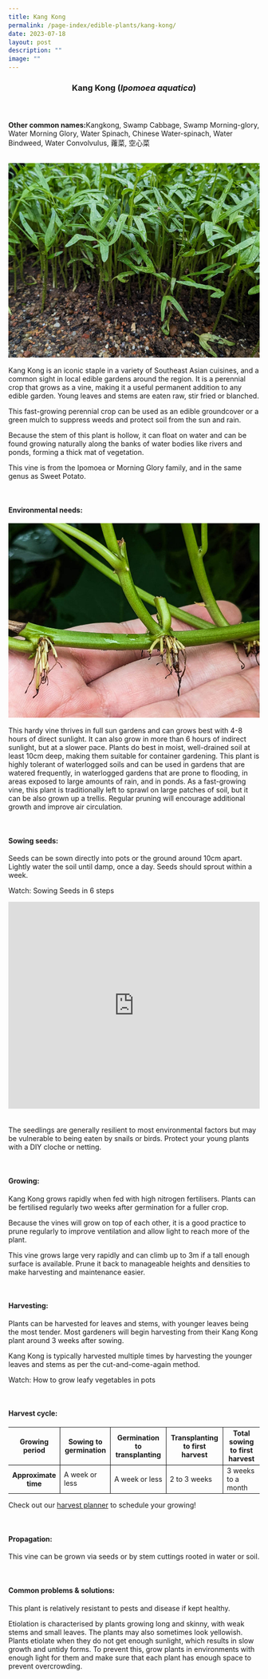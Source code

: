```yaml
---
title: Kang Kong
permalink: /page-index/edible-plants/kang-kong/
date: 2023-07-18
layout: post
description: ""
image: ""
---
```

<header>
	<h3>Kang Kong (<em>Ipomoea aquatica</em>)</h3>
</header>
	
<section>
	<p><strong>Other common names:</strong>Kangkong, Swamp Cabbage, Swamp Morning-glory, Water Morning Glory, Water Spinach, Chinese Water-spinach, Water Bindweed, Water Convolvulus, 蕹菜, 空心菜</p>
	<br>
</section>

<section>
	<img style="height:390px; width:520px" src="/images/Plants/KangKong_JacChua%20(2).jpg">
	
  <p>Kang Kong is an iconic staple in a variety of Southeast Asian cuisines, and a common sight in local edible gardens around the region. It is a perennial crop that grows as a vine, making it a useful permanent addition to any edible garden. Young leaves and stems are eaten raw, stir fried or blanched. </p>
  <p>This fast-growing perennial crop can be used as an edible groundcover or a green mulch to suppress weeds and protect soil from the sun and rain. </p>
  <p>Because the stem of this plant is hollow, it can float on water and can be found growing naturally along the banks of water bodies like rivers and ponds, forming a thick mat of vegetation. </p>
  <p>This vine is from the Ipomoea or Morning Glory family, and in the same genus as Sweet Potato. </p>

  <br>
</section>

<section>
  <h4>Environmental needs:</h4>
  <img style="height:390px; width:520px" src="/images/Plants/KangKong_JacChua%20(1).jpg">
    	<p>This hardy vine thrives in full sun gardens and can grows best with 4-8 hours of direct sunlight. It can also grow in more than 6 hours of indirect sunlight, but at a slower pace.
	Plants do best in moist, well-drained soil at least 10cm deep, making them suitable for container gardening. This plant is highly tolerant of waterlogged soils and can be used in gardens that are watered frequently, in waterlogged gardens that are prone to flooding, in areas exposed to large amounts of rain, and in ponds. 
	As a fast-growing vine, this plant is traditionally left to sprawl on large patches of soil, but it can be also grown up a trellis. Regular pruning will encourage additional growth and improve air circulation. </p>
<br>
</section>

<section>
  <h4>Sowing seeds:</h4>
<p>Seeds can be sown directly into pots or the ground around 10cm apart. Lightly water the soil until damp, once a day. Seeds should sprout within a week. </p>
<p>Watch: Sowing Seeds in 6 steps </p>
	
<iframe width="100%" height="415" src="https://www.youtube.com/embed/x7J87wY7U6s" title="YouTube video player" frameborder="0" allow="accelerometer; autoplay; clipboard-write; encrypted-media; gyroscope; picture-in-picture; web-share" allowfullscreen=""></iframe>	<br>
	<br>
<p>The seedlings are generally resilient to most environmental factors but may be vulnerable to being eaten by snails or birds. Protect your young plants with a DIY cloche or netting. </p>
<p></p>

<br>
</section>
	
<section>
  <h4>Growing:</h4>
<p>Kang Kong grows rapidly when fed with high nitrogen fertilisers. Plants can be fertilised regularly two weeks after germination for a fuller crop. </p>
<p>Because the vines will grow on top of each other, it is a good practice to prune regularly to improve ventilation and allow light to reach more of the plant. </p>
<p>This vine grows large very rapidly and can climb up to 3m if a tall enough surface is available. Prune it back to manageable heights and densities to make harvesting and maintenance easier.   
</p>
<br>
</section>

<section>
  <h4>Harvesting:</h4>
<p>Plants can be harvested for leaves and stems, with younger leaves being the most tender. Most gardeners will begin harvesting from their Kang Kong plant around 3 weeks after sowing.</p>
<p>Kang Kong is typically harvested multiple times by harvesting the younger leaves and stems as per the cut-and-come-again method. </p>
<p>Watch: How to grow leafy vegetables in pots </p>

<br>
</section>

<section>
<h4>Harvest cycle:</h4>
  <table>
    <thead>
      <tr>
        <th style="border-bottom:0px; border-right:solid 1px;">Growing period</th>
        <th style="border-bottom:0px; border-right:solid 1px;">Sowing to germination</th>
        <th style="border-bottom:0px; border-right:solid 1px;">Germination to transplanting</th>
        <th style="border-bottom:0px; border-right:solid 1px;">Transplanting to first harvest</th>
        <th style="border-bottom:0px; border-left:solid 1px;">Total sowing to first harvest</th>
      </tr>
    </thead>
    <tbody>
      <tr>
        <th style="border-right:solid 1px;">Approximate time</th>
        <td style="border-right:solid 1px;">A week or less</td>
        <td style="border-right:solid 1px;">A week or less</td>
        <td style="border-right:solid 1px;">2 to 3 weeks</td>
        <td style="border-left:solid 1px;">3 weeks to a month</td>
      </tr>
    </tbody>
  </table>
	
<p>Check out our&nbsp;<a href="https://staging.dmhtu0pi4p9u7.amplifyapp.com/digital-tools/harvestplanner/">harvest planner</a>&nbsp;to schedule your growing! </p>
<br>
</section>

<section>
  <h4>Propagation:</h4>
<p>This vine can be grown via seeds or by stem cuttings rooted in water or soil. </p>
<br>
</section>

<section>
  <h4>Common problems &amp; solutions:</h4>
  <p>This plant is relatively resistant to pests and disease if kept healthy.
  </p><p>Etiolation is characterised by plants growing long and skinny, with weak stems and small leaves. The plants may also sometimes look yellowish. Plants etiolate when they do not get enough sunlight, which results in slow growth and untidy forms. To prevent this, grow plants in environments with enough light for them and make sure that each plant has enough space to prevent overcrowding. 
 </p>
<br>
</section>